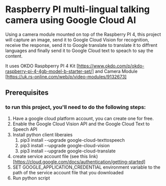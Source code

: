 # Raspberry PI multi-lingual talking camera using Google Cloud AI
Using a camera module mounted on top of the Raspberry PI 4, this project will capture an image, send it to Google Cloud Vision for recognition, receive the response, send it to Google translate to translate it to diffrent languages and finally send it to Google Cloud text to speach to say the content.

It uses OKDO Raspbperry PI 4 Kit [https://www.okdo.com/p/okdo-raspberry-pi-4-4gb-model-b-starter-set/] and Camera Module [https://uk.rs-online.com/web/p/video-modules/9132673]

## Prerequisites
### to run this project, you'll need to do the following steps:
1. Have a google cloud platform account, you can create one for free.
2. Enable the Google Cloud Vision API and the Google Cloud Text to Speech API
3. Install python client liberaies
	1. pip3 install --upgrade google-cloud-texttospeech
	2. pip3 install --upgrade google-cloud-vision
	3. pip3 install --upgrade google-cloud-translate
4. create service account file (see this link)[https://cloud.google.com/docs/authentication/getting-started]
5. SET GOOGLE_APPLICATION_CREDENTIAL environment variable to the path of the service account file that you downloaded
6. Run python script

